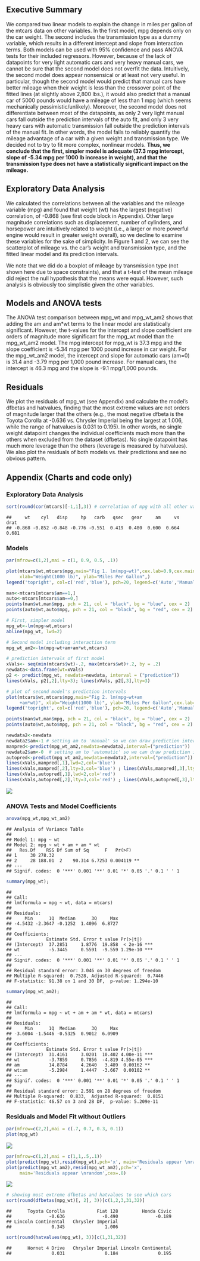 Executive Summary
-----------------

We compared two linear models to explain the change in miles per gallon
of the mtcars data on other variables. In the first model, mpg depends
only on the car weight. The second includes the transmission type as a
dummy variable, which results in a different intercept and slope from
interaction terms. Both models can be used with 95% confidence and pass
ANOVA tests for their included regressors. However, because of the lack
of datapoints for very light automatic cars and very heavy manual cars,
we cannot be sure that the second model does not overfit the data.
Intuitively, the second model does appear nonsensical or at least not
very useful. In particular, though the second model would predict that
manual cars have better mileage when their weight is less than the
crossover point of the fitted lines (at slightly above 2,800 lbs.), it
would also predict that a manual car of 5000 pounds would have a mileage
of less than 1 mpg (which seems mechanically pessimistic/unlikely).
Moreover, the second model does not differentiate between most of the
datapoints, as only 2 very light manual cars fall outside the prediction
intervals of the auto fit, and only 3 very heavy cars with automatic
transmission fall outside the prediction intervals of the manual fit. In
other words, the model fails to reliably quantify the mileage advantage
of a car with a given weight and transmission type. We decided not to
try to fit more complex, nonlinear models. **Thus, we conclude that the
first, simpler model is adequate (37.3 mpg intercept, slope of -5.34 mpg
per 1000 lb increase in weight), and that the transmission type does not
have a statistically significant impact on the mileage.**

Exploratory Data Analysis
-------------------------

We calculated the correlations between all the variables and the mileage
variable (mpg) and found that weight (wt) has the largest (negative)
correlation, of -0.868 (see first code block in Appendix). Other large
magnitude correlations such as displacement, number of cylinders, and
horsepower are intuitively related to weight (i.e., a larger or more
powerful engine would result in greater weight overall), so we decline
to examine these variables for the sake of simplicity. In Figure 1 and
2, we can see the scatterplot of mileage vs. the car’s weight and
transmission type, and the fitted linear model and its prediction
intervals.

We note that we did do a boxplot of mileage by transmission type (not
shown here due to space constraints), and that a t-test of the mean
mileage did reject the null hypothesis that the means were equal.
However, such analysis is obviously too simplistic given the other
variables.

Models and ANOVA tests
----------------------

The ANOVA test comparison between mpg\_wt and mpg\_wt\_am2 shows that
adding the am and am\*wt terms to the linear model are statistically
significant. However, the t-values for the intercept and slope
coefficient are orders of magnitude more significant for the mpg\_wt
model than the mpg\_wt\_am2 model. The mpg intercept for mpg\_wt is 37.3
mpg and the slope coefficient is -5.34 mpg per 1000 pound increase in
car weight. For the mpg\_wt\_am2 model, the intercept and slope for
automatic cars (am=0) is 31.4 and -3.79 mpg per 1,000 pound increase.
For manual cars, the intercept is 46.3 mpg and the slope is -9.1
mpg/1,000 pounds.

Residuals
---------

We plot the residuals of mpg\_wt (see Appendix) and calculate the
model’s dfbetas and hatvalues, finding that the most extreme values are
not orders of magnitude larger that the others (e.g., the most negative
dfbeta is the Toyota Corolla at -0.636 vs. Chrysler Imperial being the
largest at 1.006, while the range of hatvalues is 0.031 to 0.195). In
other words, no single weight datapoint changes the individual
coefficients much more than the others when excluded from the dataset
(dfbetas). No single datapoint has much more leverage than the others
(leverage is measured by hatvalues). We also plot the residuals of both
models vs. their predictions and see no obvious pattern.

Appendix (Charts and code only)
-------------------------------

### Exploratory Data Analysis

``` r
sort(round(cor(mtcars)[-1,1],3)) # correlation of mpg with all other vars
```

    ##     wt    cyl   disp     hp   carb   qsec   gear     am     vs   drat 
    ## -0.868 -0.852 -0.848 -0.776 -0.551  0.419  0.480  0.600  0.664  0.681

### Models

``` r
par(mfrow=c(1,2),mai = c(1, 0.9, 0.5, .1))

plot(mtcars$wt,mtcars$mpg,main="Fig 1. lm(mpg~wt)",cex.lab=0.9,cex.main=.9, 
     xlab="Weight(1000 lb)", ylab="Miles Per Gallon",)
legend('topright', col=c('red','blue'), pch=20, legend=c('Auto','Manual'),box.lty=1,cex=1)

man<-mtcars[mtcars$am==1,]
auto<-mtcars[mtcars$am==0,]
points(man$wt,man$mpg, pch = 21, col = "black", bg = "blue", cex = 2)
points(auto$wt,auto$mpg, pch = 21, col = "black", bg = "red", cex = 2)

# First, simpler model
mpg_wt<-lm(mpg~wt,mtcars)
abline(mpg_wt, lwd=2)

# Second model including interaction term
mpg_wt_am2<-lm(mpg~wt+am+am*wt,mtcars)

# prediction intervals of first model
xVals<- seq(min(mtcars$wt)-.2, max(mtcars$wt)+.2, by = .2)
newdata<-data.frame(wt=xVals)
p2 <- predict(mpg_wt, newdata=newdata, interval = ("prediction"))
lines(xVals, p2[,2],lty=3); lines(xVals, p2[,3],lty=3)

# plot of second model's prediction intervals 
plot(mtcars$wt,mtcars$mpg,main="Fig 2. lm(mpg~wt+am
     +am*wt)", xlab="Weight(1000 lb)", ylab="Miles Per Gallon",cex.lab=0.9,cex.main=.9)
legend('topright', col=c('red','blue'), pch=20, legend=c('Auto','Manual'),box.lty=1,cex=1)

points(man$wt,man$mpg, pch = 21, col = "black", bg = "blue", cex = 2)
points(auto$wt,auto$mpg, pch = 21, col = "black", bg = "red", cex = 2)

newdata2<-newdata
newdata2$am<-1 # setting am to 'manual' so we can draw prediction intervals
manpred<-predict(mpg_wt_am2,newdata=newdata2,interval=("prediction"))
newdata2$am<-0  # setting am to 'automatic' so we can draw prediction intervals
autopred<-predict(mpg_wt_am2,newdata=newdata2,interval=("prediction"))
lines(xVals,manpred[,1],lwd=2,col='blue')
lines(xVals,manpred[,2],lty=3,col='blue') ; lines(xVals,manpred[,3],lty=3,col='blue')
lines(xVals,autopred[,1],lwd=2,col='red')
lines(xVals,autopred[,2],lty=3,col='red') ; lines(xVals,autopred[,3],lty=3,col='red')
```

<img src="Impact_of_Transmission_Type_on_Car_Mileage_files/figure-markdown_github/unnamed-chunk-2-1.png" width="\maxwidth" />

### ANOVA Tests and Model Coefficients

``` r
anova(mpg_wt,mpg_wt_am2)
```

    ## Analysis of Variance Table
    ## 
    ## Model 1: mpg ~ wt
    ## Model 2: mpg ~ wt + am + am * wt
    ##   Res.Df    RSS Df Sum of Sq      F   Pr(>F)   
    ## 1     30 278.32                                
    ## 2     28 188.01  2    90.314 6.7253 0.004119 **
    ## ---
    ## Signif. codes:  0 '***' 0.001 '**' 0.01 '*' 0.05 '.' 0.1 ' ' 1

``` r
summary(mpg_wt);  
```

    ## 
    ## Call:
    ## lm(formula = mpg ~ wt, data = mtcars)
    ## 
    ## Residuals:
    ##     Min      1Q  Median      3Q     Max 
    ## -4.5432 -2.3647 -0.1252  1.4096  6.8727 
    ## 
    ## Coefficients:
    ##             Estimate Std. Error t value Pr(>|t|)    
    ## (Intercept)  37.2851     1.8776  19.858  < 2e-16 ***
    ## wt           -5.3445     0.5591  -9.559 1.29e-10 ***
    ## ---
    ## Signif. codes:  0 '***' 0.001 '**' 0.01 '*' 0.05 '.' 0.1 ' ' 1
    ## 
    ## Residual standard error: 3.046 on 30 degrees of freedom
    ## Multiple R-squared:  0.7528, Adjusted R-squared:  0.7446 
    ## F-statistic: 91.38 on 1 and 30 DF,  p-value: 1.294e-10

``` r
summary(mpg_wt_am2);  
```

    ## 
    ## Call:
    ## lm(formula = mpg ~ wt + am + am * wt, data = mtcars)
    ## 
    ## Residuals:
    ##     Min      1Q  Median      3Q     Max 
    ## -3.6004 -1.5446 -0.5325  0.9012  6.0909 
    ## 
    ## Coefficients:
    ##             Estimate Std. Error t value Pr(>|t|)    
    ## (Intercept)  31.4161     3.0201  10.402 4.00e-11 ***
    ## wt           -3.7859     0.7856  -4.819 4.55e-05 ***
    ## am           14.8784     4.2640   3.489  0.00162 ** 
    ## wt:am        -5.2984     1.4447  -3.667  0.00102 ** 
    ## ---
    ## Signif. codes:  0 '***' 0.001 '**' 0.01 '*' 0.05 '.' 0.1 ' ' 1
    ## 
    ## Residual standard error: 2.591 on 28 degrees of freedom
    ## Multiple R-squared:  0.833,  Adjusted R-squared:  0.8151 
    ## F-statistic: 46.57 on 3 and 28 DF,  p-value: 5.209e-11

### Residuals and Model Fit without Outliers

``` r
par(mfrow=c(2,2),mai = c(.7, 0.7, 0.3, 0.1))
plot(mpg_wt)
```

<img src="Impact_of_Transmission_Type_on_Car_Mileage_files/figure-markdown_github/unnamed-chunk-4-1.png" width="\maxwidth" />

``` r
par(mfrow=c(1,2),mai = c(1,1,.5,.1))
plot(predict(mpg_wt),resid(mpg_wt),pch='x', main='Residuals appear \nrandom',cex=.8)
plot(predict(mpg_wt_am2),resid(mpg_wt_am2),pch='x',
     main='Residuals appear \nrandom',cex=.8)
```

<img src="Impact_of_Transmission_Type_on_Car_Mileage_files/figure-markdown_github/unnamed-chunk-4-2.png" width="\maxwidth" />

``` r
# showing most extreme dfbetas and hatvalues to see which cars 
sort(round(dfbetas(mpg_wt)[, 2], 3))[c(1,2,3,31,32)]
```

    ##      Toyota Corolla            Fiat 128         Honda Civic 
    ##              -0.636              -0.490              -0.189 
    ## Lincoln Continental   Chrysler Imperial 
    ##               0.345               1.006

``` r
sort(round(hatvalues(mpg_wt), 3))[c(1,31,32)]
```

    ##      Hornet 4 Drive   Chrysler Imperial Lincoln Continental 
    ##               0.031               0.184               0.195
